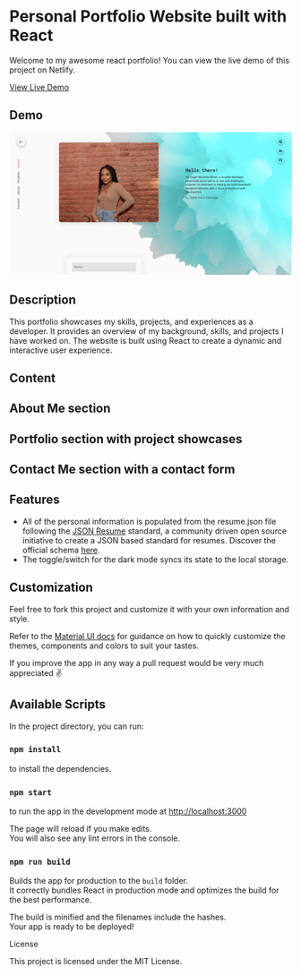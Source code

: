 # Personal Portfolio Website built with React 

Welcome to my awesome react portfolio! You can view the live demo of this project on Netlify.

[View Live Demo](https://angel-henrietta-portfolio.netlify.app)


## Demo

![Portfolio](https://raw.githubusercontent.com/AngelHenriettaAboah/Angel-portfolio--react/main/src/assets/demo.png)

## Description

This portfolio showcases my skills, projects, and experiences as a developer. It provides an overview of my background, skills, and projects I have worked on. The website is built using React to create a dynamic and interactive user experience.

## Content

## About Me section
## Portfolio section with project showcases
## Contact Me section with a contact form

## Features

- All of the personal information is populated from the resume.json file following the [JSON Resume](https://jsonresume.org) standard, a community driven open source initiative to create a JSON based standard for resumes. Discover the official schema [here](https://jsonresume.org/schema).
- The toggle/switch for the dark mode syncs its state to the local storage.

## Customization

Feel free to fork this project and customize it with your own information and style.

Refer to the [Material UI docs](https://material-ui.com/customization/theming) for guidance on how to quickly customize the themes, components and colors to suit your tastes.

If you improve the app in any way a pull request would be very much appreciated ✌️

## Available Scripts

In the project directory, you can run:

### `npm install`

to install the dependencies.

### `npm start`

to run the app in the development mode at [http://localhost:3000](http://localhost:3000)<br />

The page will reload if you make edits.<br />
You will also see any lint errors in the console.

### `npm run build`

Builds the app for production to the `build` folder.<br />
It correctly bundles React in production mode and optimizes the build for the best performance.

The build is minified and the filenames include the hashes.<br />
Your app is ready to be deployed!

License

This project is licensed under the MIT License.
